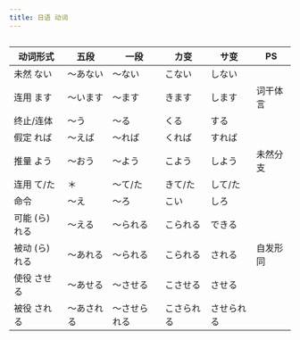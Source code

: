 ```yaml
---
title: 日语 动词
---
```


## 
| 动词形式      | 五段       | 一段         | カ变       | サ变       | PS       |
| ------------- | ---------- | ------------ | ---------- | ---------- | -------- |
| 未然 ない     | ～あない   | ～ない       | こない     | しない     |          |
| 连用 ます     | ～います   | ～ます       | きます     | します     | 词干体言 |
| 终止/连体     | ～う       | ～る         | くる       | する       |          |
| 假定 れば     | ～えば     | ～れば       | くれば     | すれば     |          |
| 推量 よう     | ～おう     | ～よう       | こよう     | しよう     | 未然分支 |
| 连用 て/た    | ＊         | ～て/た      | きて/た    | して/た    |          |
| 命令          | ～え       | ～ろ         | こい       | しろ       |          |
| 可能 (ら)れる | ～える     | ～られる     | こられる   | できる     |          |
| 被动 (ら)れる | ～あれる   | ～られる     | こられる   | される     | 自发形同 |
| 使役 させる   | ～あせる   | ～させる     | こさせる   | させる     |          |
| 被役 される   | ～あされる | ～させられる | こさられる | させられる |          |
